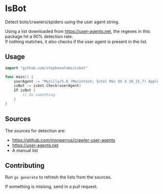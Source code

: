 # IsBot

Detect bots/crawlers/spiders using the user agent string.

Using a list downloaded from <https://user-agents.net>, the regexes in this package hit a 90% detection rate.  
If nothing matches, it also checks if the user agent is present in the list.

## Usage

```go
import "github.com/stephenafamo/isbot"

func main() {
    userAgent := "Mozilla/5.0 (Macintosh; Intel Mac OS X 10_15_7) AppleWebKit/537.36 (KHTML, like Gecko) Chrome/98.0.0.0 Safari/537.36 Chrome-Lighthouse"
    isBot := isbot.Check(userAgent)
    if isBot {
        // do something
    }
}
```

## Sources

The sources for detection are:

* <https://github.com/monperrus/crawler-user-agents>
* <https://user-agents.net>
* A manual list

## Contributing

Run `go generate` to refresh the lists from the sources.

If something is misisng, send in a pull request.
